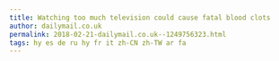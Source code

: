 ```yaml
---
title: Watching too much television could cause fatal blood clots
author: dailymail.co.uk
permalink: 2018-02-21-dailymail.co.uk--1249756323.html
tags: hy es de ru hy fr it zh-CN zh-TW ar fa
---
```


